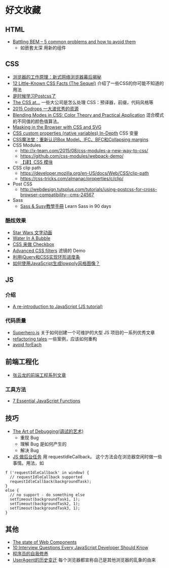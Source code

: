 # 好文收藏
## HTML
* [Battling BEM – 5 common problems and how to avoid them](https://medium.com/fed-or-dead/battling-bem-5-common-problems-and-how-to-avoid-them-5bbd23dee319#.6jkw93axf)
	* 如嵌套太深 用新的组件

## CSS
* [浏览器的工作原理：新式网络浏览器幕后揭秘](http://www.html5rocks.com/zh/tutorials/internals/howbrowserswork/?from=timeline&isappinstalled=0)
* [12 Little-Known CSS Facts (The Sequel)](http://www.sitepoint.com/12-little-known-css-facts-the-sequel/) 介绍了一些CSS的你可能不知道的用法
* [是时候学习Postcss了](http://davidtheclark.com/its-time-for-everyone-to-learn-about-postcss/)
* [The CSS at…](https://css-tricks.com/css/) 一些大公司是怎么处理 CSS：预译器，前缀，代码风格等
* [2015 Codrops 一大波优秀的资源](http://tympanus.net/codrops2015/)
* [Blending Modes in CSS: Color Theory and Practical Application](http://webdesign.tutsplus.com/tutorials/blending-modes-in-css-color-theory-and-practical-application--cms-25201) 混合模式的不同值的颜色值算法。
* [Masking in the Browser with CSS and SVG](http://www.sitepoint.com/masking-in-the-browser-with-css-and-svg/)
* [CSS custom properties (native variables) In-Depth](https://blog.gospodarets.com/css_properties_in_depth) CSS 变量
* [CSS魔法堂：重新认识Box Model、IFC、BFC和Collapsing margins](https://segmentfault.com/a/1190000004625635)
* CSS Modules
  * http://x-team.com/2015/08/css-modules-a-new-way-to-css/
  * https://github.com/css-modules/webpack-demo/
  * [【译】CSS 模块](http://www.w3ctech.com/topic/1479)
* CSS clip path
  * https://developer.mozilla.org/en-US/docs/Web/CSS/clip-path
  * https://css-tricks.com/almanac/properties/c/clip/
* Post CSS
  * http://webdesign.tutsplus.com/tutorials/using-postcss-for-cross-browser-compatibility--cms-24567
* Sass
  * [Sass & Susy教學手冊](https://github.com/gonsakon/Learn-Sass-in-90-days) Learn Sass in 90 days


### 酷炫效果
* [Star Wars 文字动画](https://cssanimation.rocks/starwars/)
* [Water In A Bubble](https://codepen.io/gingerdude/pen/JXwgdK)
* [CSS 来做 Checkbox](http://www.xiumu.org/technology/style-checkboxes-with-css.shtml)
* [Advanced CSS filters](http://iamvdo.me/en/blog/advanced-css-filters) 滤镜的 Demo
* [利用jQuery和CSS实现环形进度条](http://www.w3cplus.com/css3/create-radial-progress-bar-with-jQuery-and-css3.html)
* [如何使用JavaScript生成lowpoly风格图像？](https://www.zhihu.com/question/29856775)

## JS
### 介绍
* [A re-introduction to JavaScript (JS tutorial)](https://developer.mozilla.org/en-US/docs/Web/JavaScript/A_re-introduction_to_JavaScript)

### 代码质量
* [Superhero.js](http://superherojs.com/) 关于如何创建一个可维护的大型 JS 项目的一系列优秀文章
* [refactoring tales](http://javascriptplayground.com/the-refactoring-tales/refactoring-tales.html) 一些案例，应该如何重构
* [avoid forEach](http://aeflash.com/2014-11/avoid-foreach.html)

## 前端工程化
* [张云龙的前端工程系列文章](https://github.com/fouber/blog/issues?q=is%3Aissue+is%3Aopen+label%3A%E5%89%8D%E7%AB%AF%E5%B7%A5%E7%A8%8B)

### 工具方法
* [7 Essential JavaScript Functions](https://davidwalsh.name/essential-javascript-functions)

## 技巧
* [The Art of Debugging(调试的艺术)](https://remysharp.com/2015/10/14/the-art-of-debugging)
	* 重现 Bug
	* 理解 Bug 是如何产生的
	* 解决 Bug
* [JS 做后台任务](http://www.sitepoint.com/how-to-schedule-background-tasks-in-javascript/)
用 requestIdleCallback。 这个方法会在浏览器空闲时做一些事情。用法，如
```
f ('requestIdleCallback' in window) {
  // requestIdleCallback supported
  requestIdleCallback(backgroundTask);
}
else {
  // no support - do something else
  setTimeout(backgroundTask1, 1);
  setTimeout(backgroundTask2, 1);
  setTimeout(backgroundTask3, 1);
}
```


## 其他
* [The state of Web Components](https://hacks.mozilla.org/2015/06/the-state-of-web-components)
* [10 Interview Questions Every JavaScript Developer Should Know](https://medium.com/javascript-scene/10-interview-questions-every-javascript-developer-should-know-6fa6bdf5ad95#.hbilswjcl)
* [程序员的自我修养](http://wiki.jikexueyuan.com/project/a-programmer-prepares/)
* [UserAgent的历史变迁](http://article.yeeyan.org/view/heart5/19211) 每个浏览器都宣称自己是其他浏览器的乱象的由来
